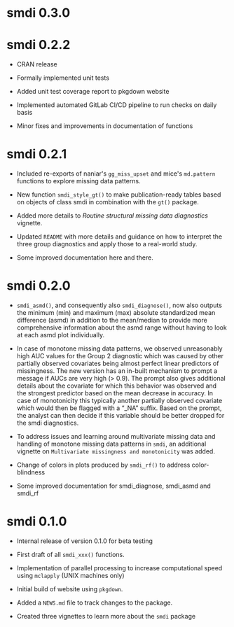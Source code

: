 # smdi 0.3.0

# smdi 0.2.2

* CRAN release 

* Formally implemented unit tests

* Added unit test coverage report to pkgdown website

* Implemented automated GitLab CI/CD pipeline to run checks on daily basis

* Minor fixes and improvements in documentation of functions


# smdi 0.2.1

* Included re-exports of naniar's `gg_miss_upset` and mice's `md.pattern` functions to explore missing data patterns.

* New function `smdi_style_gt()` to make publication-ready tables based on objects of class smdi in combination with the `gt()` package.

* Added more details to *Routine structural missing data diagnostics* vignette.

* Updated `README` with more details and guidance on how to interpret the three group diagnostics and apply those to a real-world study.

* Some improved documentation here and there.

# smdi 0.2.0

* `smdi_asmd()`, and consequently also `smdi_diagnose()`, now also outputs the minimum (min) and maximum (max) absolute standardized mean difference (asmd) in addition to the mean/median to provide more comprehensive information about the asmd range without having to look at each asmd plot individually.

* In case of monotone missing data patterns, we observed unreasonably high AUC values for the Group 2 diagnostic which was caused by other partially observed covariates being almost perfect linear predictors of missingness. The new version has an in-built mechanism to prompt a message if AUCs are very high (> 0.9). The prompt also gives additional details about the covariate for which this behavior was observed and the strongest predictor based on the mean decrease in accuracy. In case of monotonicity this typically another partially observed covariate which would then be flagged with a “_NA” suffix. Based on the prompt, the analyst can then decide if this variable should be better dropped for the smdi diagnostics.

* To address issues and learning around multivariate missing data and handling of monotone missing data patterns in `smdi`, an additional vignette on `Multivariate missingness and monotonicity` was added.

* Change of colors in plots produced by `smdi_rf()` to address color-blindness

* Some improved documentation for smdi_diagnose, smdi_asmd and smdi_rf

# smdi 0.1.0

* Internal release of version 0.1.0 for beta testing

* First draft of all `smdi_xxx()` functions.

* Implementation of parallel processing to increase computational speed using `mclapply` (UNIX machines only)

* Initial build of website using `pkgdown`.

* Added a `NEWS.md` file to track changes to the package.

* Created three vignettes to learn more about the `smdi` package


